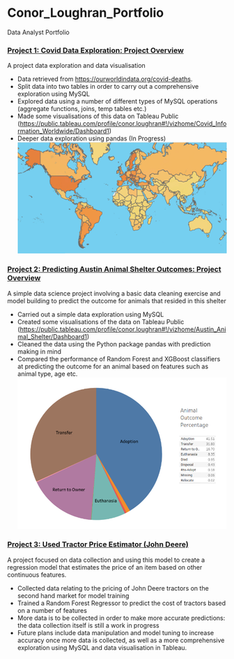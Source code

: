 # Conor_Loughran_Portfolio
Data Analyst Portfolio

### [Project 1: Covid Data Exploration: Project Overview](https://github.com/loughrc/CovidData)
A project data exploration and data visualisation
- Data retrieved from https://ourworldindata.org/covid-deaths.
- Split data into two tables in order to carry out a comprehensive exploration using MySQL
- Explored data using a number of different types of MySQL operations (aggregate functions, joins, temp tables etc.)
- Made some visualisations of this data on Tableau Public (https://public.tableau.com/profile/conor.loughran#!/vizhome/Covid_Information_Worldwide/Dashboard1)
- Deeper data exploration using pandas (In Progress)
![](/images/world.png)

### [Project 2: Predicting Austin Animal Shelter Outcomes: Project Overview](https://github.com/loughrc/Austin_Animal_Shelter)
A simple data science project involving a basic data cleaning exercise and model building to predict the outcome for animals that resided in this shelter
- Carried out a simple data exploration using MySQL
- Created some visualisations of the data on Tableau Public (https://public.tableau.com/profile/conor.loughran#!/vizhome/Austin_Animal_Shelter/Dashboard1)
- Cleaned the data using the Python package pandas with prediction making in mind
- Compared the performance of Random Forest and XGBoost classifiers at predicting the outcome for an animal based on features such as animal type, age etc.
![](/images/austin_outcomes.png)

### [Project 3: Used Tractor Price Estimator (John Deere)](https://github.com/loughrc/JohnDeereData)
A project focused on data collection and using this model to create a regression model that estimates the price of an item based on other continuous features.
- Collected data relating to the pricing of John Deere tractors on the second hand market for model training
- Trained a Random Forest Regressor to predict the cost of tractors based on a number of features
- More data is to be collected in order to make more accurate predictions: the data collection itself is still a work in progress
- Future plans include data manipulation and model tuning to increase accuracy once more data is collected, as well as a more comprehensive exploration using MySQL and data visualisation in Tableau.
